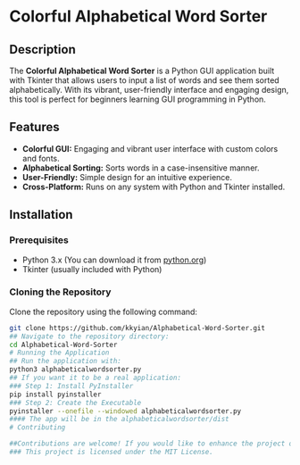# Colorful Alphabetical Word Sorter

## Description

The **Colorful Alphabetical Word Sorter** is a Python GUI application built with Tkinter that allows users to input a list of words and see them sorted alphabetically. With its vibrant, user-friendly interface and engaging design, this tool is perfect for beginners learning GUI programming in Python.

## Features

- **Colorful GUI:** Engaging and vibrant user interface with custom colors and fonts.
- **Alphabetical Sorting:** Sorts words in a case-insensitive manner.
- **User-Friendly:** Simple design for an intuitive experience.
- **Cross-Platform:** Runs on any system with Python and Tkinter installed.

## Installation

### Prerequisites

- Python 3.x (You can download it from [python.org](https://www.python.org/))
- Tkinter (usually included with Python)

### Cloning the Repository

Clone the repository using the following command:

```bash
git clone https://github.com/kkyian/Alphabetical-Word-Sorter.git
## Navigate to the repository directory:
cd Alphabetical-Word-Sorter
# Running the Application
## Run the application with:
python3 alphabeticalwordsorter.py
## If you want it to be a real application:
### Step 1: Install PyInstaller
pip install pyinstaller
### Step 2: Create the Executable
pyinstaller --onefile --windowed alphabeticalwordsorter.py
#### The app will be in the alphabeticalwordsorter/dist
# Contributing

##Contributions are welcome! If you would like to enhance the project or fix issues, please fork the repository and open a pull request with your changes.
### This project is licensed under the MIT License.


